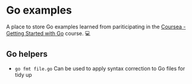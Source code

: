 Go examples
===========

A place to store Go examples learned from pariticipating in the [Coursea - Getting Started with Go](https://www.coursera.org/learn/golang-getting-started/home/welcome) course. :computer:

Go helpers
----------

- `go fmt file.go` Can be used to apply syntax correction to Go files for tidy up
